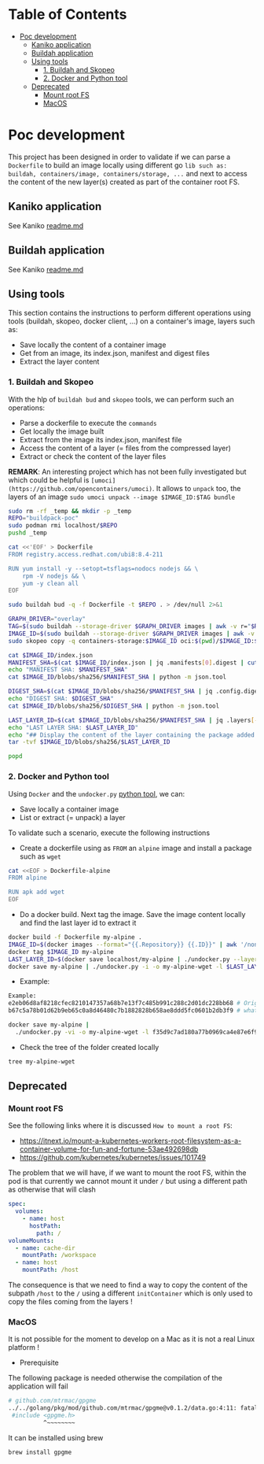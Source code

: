 Table of Contents
=================

* [Poc development](#poc-development)
  * [Kaniko application](#kaniko-application)
  * [Buildah application](#buildah-application)
  * [Using tools](#using-tools)
      * [1. Buildah and Skopeo](#1-buildah-and-skopeo)
      * [2. Docker and Python tool](#2-docker-and-python-tool)
  * [Deprecated](#deprecated)
    * [Mount root FS](#mount-root-fs)
    * [MacOS](#macos)

# Poc development

This project has been designed in order to validate if we can parse a `Dockerfile` to build an image locally using
different go `lib such as: buildah, containers/image, containers/storage, ...` and next to access the content of the new layer(s)
created as part of the container root FS.

## Kaniko application

See Kaniko [readme.md](./kaniko/README.md)

## Buildah application

See Kaniko [readme.md](./buildah/README.md)

## Using tools

This section contains the instructions to perform different operations using tools (buildah, skopeo, docker client, ...) on a container's image, layers such as:
- Save locally the content of a container image
- Get from an image, its index.json, manifest and digest files
- Extract the layer content

### 1. Buildah and Skopeo

With the hlp of `buildah bud` and `skopeo` tools, we can perform such an operations:
- Parse a dockerfile to execute the `commands`
- Get locally the image built
- Extract from the image its index.json, manifest file
- Access the content of a layer (= files from the compressed layer)
- Extract or check the content of the layer files

**REMARK**: An interesting project which has not been fully investigated but which could be helpful is `[umoci](https://github.com/opencontainers/umoci)`.
It allows to `unpack` too, the layers of an image `sudo umoci unpack --image $IMAGE_ID:$TAG bundle`

```bash
sudo rm -rf _temp && mkdir -p _temp
REPO="buildpack-poc"
sudo podman rmi localhost/$REPO
pushd _temp  

cat <<'EOF' > Dockerfile
FROM registry.access.redhat.com/ubi8:8.4-211

RUN yum install -y --setopt=tsflags=nodocs nodejs && \
	rpm -V nodejs && \
	yum -y clean all
EOF

sudo buildah bud -q -f Dockerfile -t $REPO . > /dev/null 2>&1

GRAPH_DRIVER="overlay"
TAG=$(sudo buildah --storage-driver $GRAPH_DRIVER images | awk -v r="$REPO" '$0 ~ r {print $2;}')
IMAGE_ID=$(sudo buildah --storage-driver $GRAPH_DRIVER images | awk -v r="$REPO" '$0 ~ r {print $3;}')
sudo skopeo copy -q containers-storage:$IMAGE_ID oci:$(pwd)/$IMAGE_ID:$TAG > /dev/null 2>&1

cat $IMAGE_ID/index.json
MANIFEST_SHA=$(cat $IMAGE_ID/index.json | jq .manifests[0].digest | cut -d: -f2 | sed 's/.$//')
echo "MANIFEST SHA: $MANIFEST_SHA"
cat $IMAGE_ID/blobs/sha256/$MANIFEST_SHA | python -m json.tool

DIGEST_SHA=$(cat $IMAGE_ID/blobs/sha256/$MANIFEST_SHA | jq .config.digest | cut -d: -f2 | sed 's/.$//')
echo "DIGEST SHA: $DIGEST_SHA"
cat $IMAGE_ID/blobs/sha256/$DIGEST_SHA | python -m json.tool

LAST_LAYER_ID=$(cat $IMAGE_ID/blobs/sha256/$MANIFEST_SHA | jq .layers[-1].digest | cut -d: -f2 | sed 's/.$//')
echo "LAST LAYER SHA: $LAST_LAYER_ID"
echo "## Display the content of the layer containing the package added ..."
tar -tvf $IMAGE_ID/blobs/sha256/$LAST_LAYER_ID

popd
```

### 2. Docker and Python tool

Using `Docker` and the `undocker.py` [python tool](https://blog.oddbit.com/post/2015-02-13-unpacking-docker-images/), we can:
- Save locally a container image
- List or extract (= unpack) a layer

To validate such a scenario, execute the following instructions

- Create a dockerfile using as `FROM` an `alpine` image and install a package such as `wget`
```bash
cat <<EOF > Dockerfile-alpine
FROM alpine

RUN apk add wget
EOF
```

- Do a docker build. Next tag the image. Save the image content locally and find the last layer id to extract it
```bash
docker build -f Dockerfile my-alpine .
IMAGE_ID=$(docker images --format="{{.Repository}} {{.ID}}" | awk '/none/ { print $2; }')
docker tag $IMAGE_ID my-alpine
LAST_LAYER_ID=$(docker save localhost/my-alpine | ./undocker.py --layers | head -n 1)
docker save my-alpine | ./undocker.py -i -o my-alpine-wget -l $LAST_LAYER_ID
```

- Example:
```bash
Example: 
e2eb06d8af8218cfec8210147357a68b7e13f7c485b991c288c2d01dc228bb68 # Original image
b67c5a78b01d62b9eb65c0a8d46480c7b1882828b658ae8ddd5fc0601b2db3f9 # what I added with the RUN cmd

docker save my-alpine |
  ./undocker.py -vi -o my-alpine-wget -l f35d9c7ad180a77b0969ca4e87e6f9655098d577cc29f64cae5c300d9c33d753
```

- Check the tree of the folder created locally
```bash
tree my-alpine-wget   
```

## Deprecated

### Mount root FS

See the following links where it is discussed `How to mount a root FS`:
- https://itnext.io/mount-a-kubernetes-workers-root-filesystem-as-a-container-volume-for-fun-and-fortune-53ae492698db
- https://github.com/kubernetes/kubernetes/issues/101749

The problem that we will have, if we want to mount the root FS, within the pod is that currently
we cannot mount it under `/` but using a different path as otherwise that will clash
```yaml
spec:
  volumes:
    - name: host
      hostPath:
        path: /
volumeMounts:
  - name: cache-dir
    mountPath: /workspace
  - name: host
    mountPath: /host
```

The consequence is that we need to find a way to copy the content of the subpath `/host` to the `/`
using a different `initContainer` which is only used to copy the files coming from the layers !

### MacOS

It is not possible for the moment to develop on a Mac as it is not a real Linux platform !

- Prerequisite

The following package is needed otherwise the compilation of the application will fail

```bash
# github.com/mtrmac/gpgme
../../golang/pkg/mod/github.com/mtrmac/gpgme@v0.1.2/data.go:4:11: fatal error: 'gpgme.h' file not found
 #include <gpgme.h>
          ^~~~~~~~~
```

It can be installed using brew
```bash
brew install gpgme
```